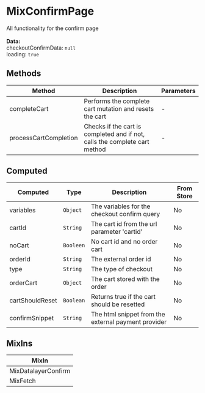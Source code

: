 # MixConfirmPage

All functionality for the confirm page<br><br> **Data:**<br> checkoutConfirmData: `null`<br> loading: `true`<br>

## Methods

<!-- @vuese:MixConfirmPage:methods:start -->
|Method|Description|Parameters|
|---|---|---|
|completeCart|Performs the complete cart mutation and resets the cart|-|
|processCartCompletion|Checks if the cart is completed and if not, calls the complete cart method|-|

<!-- @vuese:MixConfirmPage:methods:end -->


## Computed

<!-- @vuese:MixConfirmPage:computed:start -->
|Computed|Type|Description|From Store|
|---|---|---|---|
|variables|`Object`|The variables for the checkout confirm query|No|
|cartId|`String`|The cart id from the url parameter 'cartid'|No|
|noCart|`Booleen`|No cart id and no order cart|No|
|orderId|`String`|The external order id|No|
|type|`String`|The type of checkout|No|
|orderCart|`Object`|The cart stored with the order|No|
|cartShouldReset|`Boolean`|Returns true if the cart should be resetted|No|
|confirmSnippet|`String`|The html snippet from the external payment provider|No|

<!-- @vuese:MixConfirmPage:computed:end -->


## MixIns

<!-- @vuese:MixConfirmPage:mixIns:start -->
|MixIn|
|---|
|MixDatalayerConfirm|
|MixFetch|

<!-- @vuese:MixConfirmPage:mixIns:end -->


